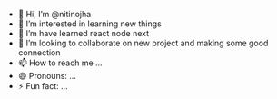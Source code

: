 - 👋 Hi, I’m @nitinojha
- 👀 I’m interested in learning new things
- 🌱 I’m have learned react node next 
- 💞️ I’m looking to collaborate on new project and making some good connection
- 📫 How to reach me ...
- 😄 Pronouns: ...
- ⚡ Fun fact: ...

<!---
nitinojha-king/nitinojha-king is a ✨ special ✨ repository because its `README.md` (this file) appears on your GitHub profile.
You can click the Preview link to take a look at your changes.
--->
